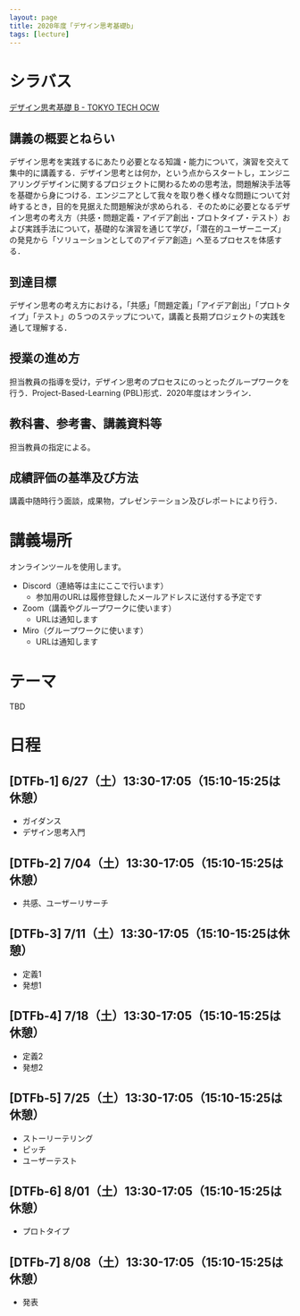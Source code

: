 ```yaml
---
layout: page
title: 2020年度「デザイン思考基礎b」
tags: [lecture]
---
```


# シラバス

[デザイン思考基礎 B - TOKYO TECH OCW](http://www.ocw.titech.ac.jp/index.php?module=General&action=T0300&GakubuCD=2&GakkaCD=321502&KeiCD=15&course=2&KougiCD=202013496&Nendo=2020&lang=JA&vid=03)

## 講義の概要とねらい
デザイン思考を実践するにあたり必要となる知識・能力について，演習を交えて集中的に講義する．デザイン思考とは何か，という点からスタートし，エンジニアリングデザインに関するプロジェクトに関わるための思考法，問題解決手法等を基礎から身につける．エンジニアとして我々を取り巻く様々な問題について対峙するとき，目的を見据えた問題解決が求められる．そのために必要となるデザイン思考の考え方（共感・問題定義・アイデア創出・プロトタイプ・テスト）および実践手法について，基礎的な演習を通じて学び，「潜在的ユーザーニーズ」の発見から「ソリューションとしてのアイデア創造」へ至るプロセスを体感する．

## 到達目標
デザイン思考の考え方における，「共感」「問題定義」「アイデア創出」「プロトタイプ」「テスト」の５つのステップについて，講義と長期プロジェクトの実践を通して理解する．

## 授業の進め方
担当教員の指導を受け，デザイン思考のプロセスにのっとったグループワークを行う．Project-Based-Learning (PBL)形式．2020年度はオンライン．

## 教科書、参考書、講義資料等
担当教員の指定による。

## 成績評価の基準及び方法
講義中随時行う面談，成果物，プレゼンテーション及びレポートにより行う．

# 講義場所

オンラインツールを使用します。

* Discord（連絡等は主にここで行います）
  * 参加用のURLは履修登録したメールアドレスに送付する予定です
* Zoom（講義やグループワークに使います）
  * URLは通知します
* Miro（グループワークに使います）
  * URLは通知します

# テーマ

TBD

# 日程

## [DTFb-1] 6/27（土）13:30-17:05（15:10-15:25は休憩）

* ガイダンス
* デザイン思考入門

## [DTFb-2] 7/04（土）13:30-17:05（15:10-15:25は休憩）

* 共感、ユーザーリサーチ

## [DTFb-3] 7/11（土）13:30-17:05（15:10-15:25は休憩）

* 定義1
* 発想1

## [DTFb-4] 7/18（土）13:30-17:05（15:10-15:25は休憩）

* 定義2
* 発想2

## [DTFb-5] 7/25（土）13:30-17:05（15:10-15:25は休憩）

* ストーリーテリング
* ピッチ
* ユーザーテスト

## [DTFb-6] 8/01（土）13:30-17:05（15:10-15:25は休憩）

* プロトタイプ

## [DTFb-7] 8/08（土）13:30-17:05（15:10-15:25は休憩）

* 発表

